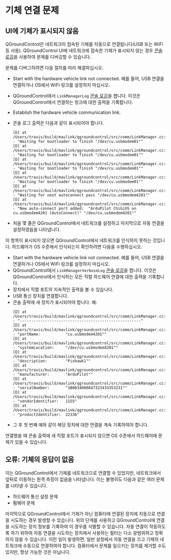 # 기체 연결 문제

## UI에 기체가 표시되지 않음

QGroundControl은 네트워크이 접속된 기체를 자동으로 연결됩니다(USB 또는 WiFi 등 사용).
QGroundControl UI에 네트워크에 접속한 기체가 표시되지 않는 경우 [콘솔 로깅](../settings_view/console_logging.md)을 사용하여 문제를 디버깅할 수 있습니다.

문제를 디버그하려면 다음 절차를 따라 해결하십시오.

- Start with the hardware vehicle link not connected.
  예를 들어, USB 연결을 연결하거나 OS에서 WiFi 링크를 설정하지 마십시오.

- QGroundControl에서 `LinkManagerLog` [콘솔 로깅](../settings_view/console_logging.md)을 켭니다.
  이것은 QGroundControl에서 연결하는 링크에 대한 출력을 기록합니다.

- Establish the hardware vehicle communication link.

- 콘솔 로그 출력은 다음과 같이 표시되어야 합니다.

  ```
  [D] at /Users/travis/build/mavlink/qgroundcontrol/src/comm/LinkManager.cc:563 - "Waiting for bootloader to finish "/dev/cu.usbmodem01""
  [D] at /Users/travis/build/mavlink/qgroundcontrol/src/comm/LinkManager.cc:563 - "Waiting for bootloader to finish "/dev/cu.usbmodem01""
  [D] at /Users/travis/build/mavlink/qgroundcontrol/src/comm/LinkManager.cc:563 - "Waiting for bootloader to finish "/dev/cu.usbmodem01""
  [D] at /Users/travis/build/mavlink/qgroundcontrol/src/comm/LinkManager.cc:563 - "Waiting for bootloader to finish "/dev/cu.usbmodem01""
  [D] at /Users/travis/build/mavlink/qgroundcontrol/src/comm/LinkManager.cc:572 - "Waiting for next autoconnect pass "/dev/cu.usbmodem4201""
  [D] at /Users/travis/build/mavlink/qgroundcontrol/src/comm/LinkManager.cc:613 - "New auto-connect port added:  "ArduPilot ChibiOS on cu.usbmodem4201 (AutoConnect)" "/dev/cu.usbmodem4201""
  ```

- 처음 몇 줄은 QGroundControl에서 네트워크를 설정하고 마지막으로 자동 연결을 설정하였음을 나타냅니다.

이 항목이 표시되지 않으면 QGroundControl에서 네트워크를 인식하지 못하는 것입니다.
하드웨어가 OS 수준에서 인식되는지 확인하려면 다음을 수행하십시오.

- Start with the hardware vehicle link not connected.
  예를 들어, USB 연결을 연결하거나 OS에서 WiFi 링크를 설정하지 마십시오.
- QGroundControl에서 `LinkManagerVerboseLog` [콘솔 로깅](../settings_view/console_logging.md)을 켭니다.
  이것은 QGroundControl에서 인식하는 모든 직렬 하드웨어 연결에 대한 출력을 기록합니다.
- 장치에서 직렬 포트의 지속적인 출력을 볼 수 있습니다.
- USB 통신 장치를 연결합니다.
- 콘솔 출력에 새 장치가 표시되어야 합니다. 예:
  ```
  [D] at /Users/travis/build/mavlink/qgroundcontrol/src/comm/LinkManager.cc:520 - "-----------------------------------------------------"
  [D] at /Users/travis/build/mavlink/qgroundcontrol/src/comm/LinkManager.cc:521 - "portName:           "cu.usbmodem4201""
  [D] at /Users/travis/build/mavlink/qgroundcontrol/src/comm/LinkManager.cc:522 - "systemLocation:     "/dev/cu.usbmodem4201""
  [D] at /Users/travis/build/mavlink/qgroundcontrol/src/comm/LinkManager.cc:523 - "description:        "Pixhawk1""
  [D] at /Users/travis/build/mavlink/qgroundcontrol/src/comm/LinkManager.cc:524 - "manufacturer:       "ArduPilot""
  [D] at /Users/travis/build/mavlink/qgroundcontrol/src/comm/LinkManager.cc:525 - "serialNumber:       "1B0034000847323433353231""
  [D] at /Users/travis/build/mavlink/qgroundcontrol/src/comm/LinkManager.cc:526 - "vendorIdentifier:   1155"
  [D] at /Users/travis/build/mavlink/qgroundcontrol/src/comm/LinkManager.cc:527 - "productIdentifier:  22336"
  ```
- 그 후 첫 번째 예와 같이 해당 장치에 대한 연결을 계속 기록하여야 합니다.

연결했을 때 콘솔 출력에 새 직렬 포트가 표시되지 않으면 OS 수준에서 하드웨어에 문제가 있을 수 있습니다.

## 오류: 기체의 응답이 없음

이는 QGroundControl에서 기체를 네트워크으로 연결할 수 있었지만, 네트워크에서 앞뒤로 이동하는 원격 측정이 없음을 나타냅니다.
이는 불행히도 다음과 같은 여러 문제를 나타낼 수 있습니다.

- 하드웨어 통신 설정 문제
- 펌웨어 문제

마지막으로 QGroundControl에서 기체가 아닌 컴퓨터에 연결된 장치에 자동으로 연결을 시도하는 경우 발생할 수 있습니다.
위의 단계를 사용하고 QGroundControl에 연결을 시도하는 장치 정보를 기록하여 이 경우를 식별할 수 있습니다.
자동 연결이 작동하도록 하기 위하여 자동 연결을 시도하는 장치에서 사용하는 필터는 다소 광범위하고 정확하지 않을 수 있습니다.
이런 일이 발생하면, 일반 설정에서 자동 연결을 끄고 기체의 네트워크에 수동으로 연결하여야 합니다.
컴퓨터에서 문제를 일으키는 장치를 제거할 수도 있지만, 항상 가능한 것은 아닙니다.
